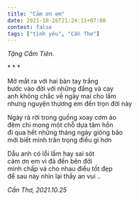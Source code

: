 ```yaml
---
title: "Cảm ơn em"
date: 2021-10-26T21:24:11+07:00
contest: false
tags: ["tình yêu", "Cần Thơ"]
---
```

*Tặng Cẩm Tiên.*  
  
\* \* \*
  
Mở mắt ra với hai bàn tay trắng  
bước vào đời với những đắng và cay  
anh không chắc về ngày mai cho lắm  
nhưng nguyện thương em đến trọn đời này  
  
Ngày rã rời trong guồng xoay cơm áo  
đêm chỉ mong một chỗ dựa tâm hồn  
đi qua hết những tháng ngày giông bão  
mới biết mình trân trọng điều gì hơn  
  
Dẫu anh có lỗi lầm hay sai sót  
cảm ơn em vì đã đến bên đời  
mình chấp vá cho nhau điều tốt đẹp  
để sau này nhìn lại thấy an vui ..  
  
*Cần Thơ, 2021.10.25*